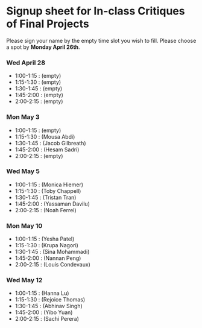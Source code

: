 # Signup sheet for In-class Critiques of Final Projects

Please sign your name by the empty time slot you wish to fill. Please choose a spot by __Monday April 26th__. 

### Wed April 28

 * 1:00-1:15 : (empty)
 * 1:15-1:30 : (empty)
 * 1:30-1:45 : (empty)
 * 1:45-2:00 : (empty)
 * 2:00-2:15 : (empty)

### Mon May 3

 * 1:00-1:15 : (empty)
 * 1:15-1:30 : (Mousa Abdi)
 * 1:30-1:45 : (Jacob Gilbreath)
 * 1:45-2:00 : (Hesam Sadri)
 * 2:00-2:15 : (empty)

### Wed May 5

 * 1:00-1:15 : (Monica Hiemer)
 * 1:15-1:30 : (Toby Chappell)
 * 1:30-1:45 : (Tristan Tran)
 * 1:45-2:00 : (Yassaman Davilu)
 * 2:00-2:15 : (Noah Ferrel)

### Mon May 10

 * 1:00-1:15 : (Yesha Patel)
 * 1:15-1:30 : (Krupa Nagori)
 * 1:30-1:45 : (Sina Mohammadi)
 * 1:45-2:00 : (Nannan Peng)
 * 2:00-2:15 : (Louis Condevaux)


### Wed May 12

 * 1:00-1:15 : (Hanna Lu)
 * 1:15-1:30 : (Rejoice Thomas)
 * 1:30-1:45 : (Abhinav Singh)
 * 1:45-2:00 : (Yibo Yuan)
 * 2:00-2:15 : (Sachi Perera)

